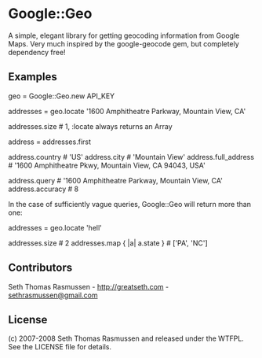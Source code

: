 # Google::Geo

A simple, elegant library for getting geocoding information from Google Maps. Very much inspired by the google-geocode gem, but completely dependency free!

## Examples
  
  geo = Google::Geo.new API_KEY
  
  addresses = geo.locate '1600 Amphitheatre Parkway, Mountain View, CA'
  
  addresses.size # 1, :locate always returns an Array
  
  address = addresses.first
  
  address.country      # 'US'
  address.city         # 'Mountain View'
  address.full_address # '1600 Amphitheatre Pkwy, Mountain View, CA 94043, USA'
  
  address.query        # '1600 Amphitheatre Parkway, Mountain View, CA'
  address.accuracy     # 8
  
In the case of sufficiently vague queries, Google::Geo will return more than one:
  
  addresses = geo.locate 'hell'
  
  addresses.size                # 2
  addresses.map { |a| a.state } # ['PA', 'NC']
  
## Contributors

Seth Thomas Rasmussen - http://greatseth.com - sethrasmussen@gmail.com

## License

(c) 2007-2008 Seth Thomas Rasmussen and released under the WTFPL. See the LICENSE file for details.